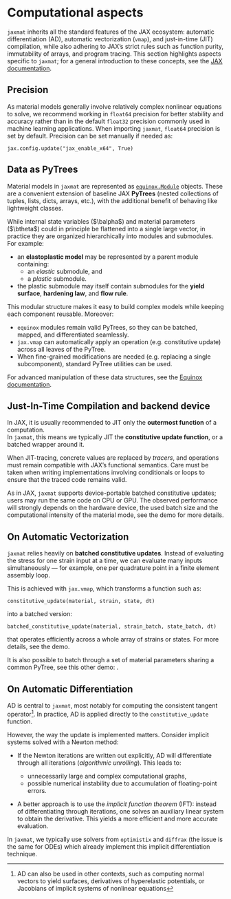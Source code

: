 # Computational aspects

`jaxmat` inherits all the standard features of the JAX ecosystem: automatic differentiation (AD), automatic vectorization (`vmap`), and just-in-time (JIT) compilation, while also adhering to JAX’s strict rules such as function purity, immutability of arrays, and program tracing. This section highlights aspects specific to `jaxmat`; for a general introduction to these concepts, see the [JAX documentation](https://docs.jax.dev/en/latest/).

## Precision

As material models generally involve relatively complex nonlinear equations to solve, we recommend working in `float64` precision for better stability and accuracy rather than in the default `float32` precision commonly used in machine learning applications. When importing `jaxmat`, `float64` precision is set by default. Precision can be set manually if needed as:

```{code-block} ipython
jax.config.update("jax_enable_x64", True)
```

## Data as PyTrees

Material models in `jaxmat` are represented as [`equinox.Module`](https://docs.kidger.site/equinox/) objects. These are a convenient extension of baseline JAX **PyTrees** (nested collections of tuples, lists, dicts, arrays, etc.), with the additional benefit of behaving like lightweight classes.

While internal state variables ($\balpha$) and material parameters ($\btheta$) could in principle be flattened into a single large vector, in practice they are organized hierarchically into modules and submodules.  
For example:

- an **elastoplastic model** may be represented by a parent module containing:
  - an *elastic* submodule, and
  - a *plastic* submodule.  
- the plastic submodule may itself contain submodules for the **yield surface**, **hardening law**, and **flow rule**.

This modular structure makes it easy to build complex models while keeping each component reusable. Moreover:

- `equinox` modules remain valid PyTrees, so they can be batched, mapped, and differentiated seamlessly.  
- `jax.vmap` can automatically apply an operation (e.g. constitutive update) across all leaves of the PyTree.  
- When fine-grained modifications are needed (e.g. replacing a single subcomponent), standard PyTree utilities can be used.  

For advanced manipulation of these data structures, see the [Equinox documentation](https://docs.kidger.site/equinox/all-of-equinox/).

## Just-In-Time Compilation and backend device

In JAX, it is usually recommended to JIT only the **outermost function** of a computation.  
In `jaxmat`, this means we typically JIT the **constitutive update function**, or a batched wrapper around it.  

When JIT-tracing, concrete values are replaced by *tracers*, and operations must remain compatible with JAX’s functional semantics. Care must be taken when writing implementations involving conditionals or loops to ensure that the traced code remains valid.

As in JAX, `jaxmat` supports device-portable batched constitutive updates; users may run the same code on CPU or GPU.
The observed performance will strongly depends on the hardware device, the used batch size  and the computational intensity of the material mode, see the [](demos/performance.md) demo for more details.

## On Automatic Vectorization

`jaxmat` relies heavily on **batched constitutive updates**. Instead of evaluating the stress for one strain input at a time, we can evaluate many inputs simultaneously — for example, one per quadrature point in a finite element assembly loop.  

This is achieved with `jax.vmap`, which transforms a function such as:

```{code-block} python
constitutive_update(material, strain, state, dt)
```

into a batched version:

```{code-block} python
batched_constitutive_update(material, strain_batch, state_batch, dt)
```

that operates efficiently across a whole array of strains or states. For more details, see the [](demos/batched_computation.md) demo.

It is also possible to batch through a set of material parameters sharing a common PyTree, see this other demo: [](demos/material_parameters_batching.md).

## On Automatic Differentiation

AD is central to `jaxmat`, most notably for computing the consistent tangent operator[^1]. In practice, AD is applied directly to the `constitutive_update` function.

However, the way the update is implemented matters. Consider implicit systems solved with a Newton method:

- If the Newton iterations are written out explicitly, AD will differentiate through all iterations (*algorithmic unrolling*). This leads to:

  - unnecessarily large and complex computational graphs,
  - possible numerical instability due to accumulation of floating-point errors.

- A better approach is to use the *implicit function theorem* (IFT): instead of differentiating through iterations, one solves an auxiliary linear system to obtain the derivative. This yields a more efficient and more accurate evaluation.

In `jaxmat`, we typically use solvers from `optimistix` and `diffrax` (the issue is the same for ODEs) which already implement this implicit differentiation technique.

[^1]: AD can also be used in other contexts, such as computing normal vectors to yield surfaces, derivatives of hyperelastic potentials, or Jacobians of implicit systems of nonlinear equations
